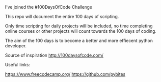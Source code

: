I've joined the #100DaysOfCode Challenge

This repo will document the entire 100 days of scripting.

Only time scripting for daily projects will be included, no time completing online courses or other projects will count towards the 100 days of coding.

The aim of the 100 days is to become a better and more effiecent python developer.

Source of inspiration http://100daysofcode.com/

Useful links:

https://www.freecodecamp.org/
https://github.com/pybites